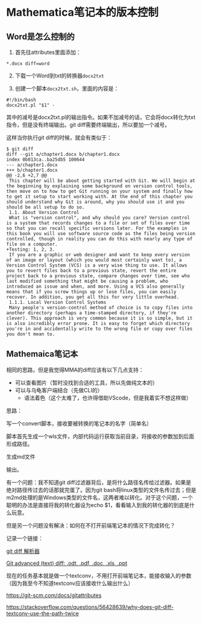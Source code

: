 # Mathematica笔记本的版本控制

## Word是怎么控制的

1. 首先往attributes里面添加：

`*.docx diff=word`

2. 下载一个Word到txt的转换器`docx2txt`

3. 创建一个脚本`docx2txt.sh`，里面的内容是：

```shell
#!/bin/bash
docx2txt.pl "$1" -
```

其中的减号是docx2txt.pl的输出指令。如果不加减号的话，它会将docx转化为txt指令，但是没有终端输出。git diff需要终端输出，所以要加一个减号。

这样当你执行git diff的时候，就会有类似于：

```shell
$ git diff
diff --git a/chapter1.docx b/chapter1.docx
index 0b013ca..ba25db5 100644
--- a/chapter1.docx
+++ b/chapter1.docx
@@ -2,6 +2,7 @@
 This chapter will be about getting started with Git. We will begin at the beginning by explaining some background on version control tools, then move on to how to get Git running on your system and finally how to get it setup to start working with. At the end of this chapter you should understand why Git is around, why you should use it and you should be all setup to do so.
 1.1. About Version Control
 What is "version control", and why should you care? Version control is a system that records changes to a file or set of files over time so that you can recall specific versions later. For the examples in this book you will use software source code as the files being version controlled, though in reality you can do this with nearly any type of file on a computer.
+Testing: 1, 2, 3.
 If you are a graphic or web designer and want to keep every version of an image or layout (which you would most certainly want to), a Version Control System (VCS) is a very wise thing to use. It allows you to revert files back to a previous state, revert the entire project back to a previous state, compare changes over time, see who last modified something that might be causing a problem, who introduced an issue and when, and more. Using a VCS also generally means that if you screw things up or lose files, you can easily recover. In addition, you get all this for very little overhead.
 1.1.1. Local Version Control Systems
 Many people's version-control method of choice is to copy files into another directory (perhaps a time-stamped directory, if they're clever). This approach is very common because it is so simple, but it is also incredibly error prone. It is easy to forget which directory you're in and accidentally write to the wrong file or copy over files you don't mean to.
```

## Mathemaica笔记本

相同的思路，但是我觉得MMA的diff应该有以下几点支持：

- 可以查看图片（暂时没找到合适的工具，所以先做纯文本的）
- 可以与乌龟客户端结合（先做CLI的）
  - 语法着色（这个太难了，也许得借助VScode，但是我着实不想这样做）

思路：

写一个convert脚本，接收要被转换的笔记本的名字（简单名）

脚本首先生成一个wls文件，内部代码运行获取当前目录，将接收的参数加到后面形成路径。

生成md文件

输出。

有一个问题：我不知道git diff过滤器背后，是将什么路径名传给过滤器。如果是绝对路径传过去的话那就完蛋了。因为git bash将linux类型的文件名传过去；但是m2md处理的是Windows类型的文件名，这两者难以转化。对于这个问题，一个聪明的办法是直接将我的转化器设为echo $1，看看输入到我的转化器的到底是什么玩意。

但是另一个问题没有解决：如何在不打开前端笔记本的情况下完成转化？

记录一个链接：

[git diff 解析器](https://976500133.gitbooks.io/frontendbook/content/zt/zt-diff.html)

[Git advanced (text) diff: .odt, .pdf, .doc, .xls, .ppt](https://medium.com/@mbrehin/git-advanced-diff-odt-pdf-doc-xls-ppt-25afbf4f1105)

现在的任务基本就是做一个textconv，不用打开前端笔记本，能接收输入的参数（因为我至今不知道textconv应该接收什么输出什么）

https://git-scm.com/docs/gitattributes

https://stackoverflow.com/questions/56428639/why-does-git-diff-textconv-use-the-path-twice

